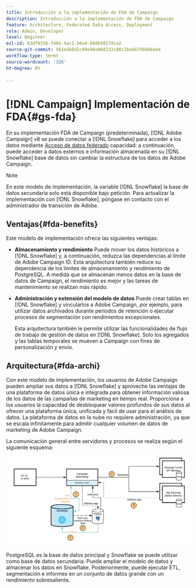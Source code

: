 ```yaml
---
title: Introducción a la implementación de FDA de Campaign
description: Introducción a la implementación de FDA de Campaign
feature: Architecture, Federated Data Access, Deployment
role: Admin, Developer
level: Beginner
exl-id: b3df0336-f40e-4ac1-b6a4-068b8827dca2
source-git-commit: 561e4b6d2c99e98e068132c80c2bebb756b60a44
workflow-type: tm+mt
source-wordcount: '326'
ht-degree: 0%

---
```


# [!DNL Campaign] Implementación de FDA{#gs-fda}

En su implementación FDA de Campaign (predeterminada), [!DNL Adobe Campaign] v8 se puede conectar a [!DNL Snowflake] para acceder a los datos mediante [Acceso de datos federado](../connect/fda.md) capacidad: a continuación, puede acceder a datos externos e información almacenada en su [!DNL Snowflake] base de datos sin cambiar la estructura de los datos de Adobe Campaign.

>[!NOTE]
>
>En este modelo de implementación, la variable [!DNL Snowflake] la base de datos secundaria solo está disponible bajo petición. Para actualizar la implementación con [!DNL Snowflake], póngase en contacto con el administrador de transición de Adobe.
>

## Ventajas{#fda-benefits}

Este modelo de implementación ofrece las siguientes ventajas:

* **Almacenamiento y rendimiento**
Puede mover los datos históricos a [!DNL Snowflake] y, a continuación, reduzca las dependencias al límite de Adobe Campaign ID. Esta arquitectura también reduce su dependencia de los límites de almacenamiento y rendimiento de PostgreSQL. A medida que se almacenan menos datos en la base de datos de Campaign, el rendimiento es mejor y las tareas de mantenimiento se realizan más rápido.

* **Administración y extensión del modelo de datos**
Puede crear tablas en [!DNL Snowflake] y vincularlos a Adobe Campaign, por ejemplo, para utilizar datos archivados durante períodos de retención o ejecutar procesos de segmentación con rendimientos excepcionales.

  Esta arquitectura también le permite utilizar las funcionalidades de flujo de trabajo de gestión de datos en [!DNL Snowflake]. Solo los agregados y las tablas temporales se mueven a Campaign con fines de personalización y envío.


## Arquitectura{#fda-archi}

Con este modelo de implementación, los usuarios de Adobe Campaign pueden ampliar sus datos a [!DNL Snowflake] y aproveche las ventajas de una plataforma de datos única e integrada para obtener información valiosa de los datos de las campañas de marketing en tiempo real. Proporciona a los usuarios la capacidad de desbloquear valores profundos de sus datos al ofrecer una plataforma única, unificada y fácil de usar para el análisis de datos. La plataforma de datos en la nube no requiere administración, ya que se escala infinitamente para admitir cualquier volumen de datos de marketing de Adobe Campaign.

La comunicación general entre servidores y procesos se realiza según el siguiente esquema:

![](assets/fda-architecture.png)

PostgreSQL es la base de datos principal y Snowflake se puede utilizar como base de datos secundaria. Puede ampliar el modelo de datos y almacenar los datos en Snowflake. Posteriormente, puede ejecutar ETL, segmentación e informes en un conjunto de datos grande con un rendimiento sobresaliente.
